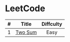 # LeetCode

| # | Title | Diffculty |
| --- | :---: | :---: |
| 1 | <a href="https://github.com/sunshineshyboy/leetcode/blob/master/JavaScript/Two%20Sum.md">Two Sum</a> | Easy |

